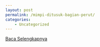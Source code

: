 ```yaml
---
layout: post
permalink: /mimpi-ditusuk-bagian-perut/
categories:
    - Uncategorized
---
```


[Baca Selengkapnya](/07)